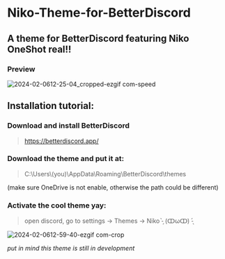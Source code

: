 # Niko-Theme-for-BetterDiscord
## A theme for BetterDiscord featuring Niko OneShot real!! 
### Preview


![2024-02-0612-25-04_cropped-ezgif com-speed](https://github.com/Bylander10/Niko-Theme-for-BetterDiscord/assets/68293141/4c079c8a-4679-4fac-bfed-c63f4e90a131)


## Installation tutorial:

### Download and install BetterDiscord  
> https://betterdiscord.app/


### Download the theme and put it at:  
> C:\Users\\(you)\AppData\Roaming\BetterDiscord\themes

(make sure OneDrive is not enable, otherwise the path could be different)  


### Activate the cool theme yay:
> open discord, go to settings -> Themes -> Niko -̗̀ (ↀωↀ) -̖́

![2024-02-0612-59-40-ezgif com-crop](https://github.com/Bylander10/Niko-Theme-for-BetterDiscord/assets/68293141/b7e28649-e1cc-40db-9b38-145089c715c0)  
  


_put in mind this theme is still in development_
